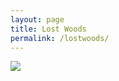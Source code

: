 ```yaml
---
layout: page
title: Lost Woods
permalink: /lostwoods/
---
```


<div class="container">
  <div class="row">
    <div class="col-md-6" id="map-canvas"></div>
    <div class="col-md-6"> <img src="http://img2.wikia.nocookie.net/__cb20110514155723/zelda/images/3/3f/Skull_Kid_Artwork_%28Ocarina_of_Time%29.png"></div>
    </div>
</div>

<script type="text/javascript" src="https://maps.googleapis.com/maps/api/js?key=AIzaSyBczbNIYsrrbOLxudm2oZq9t1xzLLpA2cg"></script>

<script type="text/javascript">
  function initialize() {
    var mapOptions = {
      center: {lat: -34.397, lng: 150.644}, 
      zoom: 8
    };
    var map = new google.maps.Map(document.getElementById('map-canvas'),mapOptions);
  }
  initialize();
</script>
